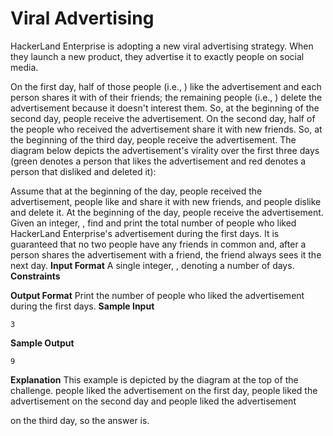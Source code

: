# Viral Advertising

HackerLand Enterprise is adopting a new viral advertising strategy. When they launch a new product, they
advertise it to exactly people on social media.

On the first day, half of those people (i.e., ) like the advertisement and each person
shares it with of their friends; the remaining people (i.e., ) delete the advertisement
because it doesn't interest them. So, at the beginning of the second day,
people receive the advertisement.
On the second day, half of the people who received the advertisement share it with new friends. So, at
the beginning of the third day, people receive the advertisement. The
diagram below depicts the advertisement's virality over the first three days (green denotes a person that
likes the advertisement and red denotes a person that disliked and deleted it):

Assume that at the beginning of the day, people received the advertisement, people like
and share it with new friends, and people dislike and delete it. At the beginning of the
day, people receive the advertisement.
Given an integer, , find and print the total number of people who liked HackerLand Enterprise's
advertisement during the first days. It is guaranteed that no two people have any friends in common
and, after a person shares the advertisement with a friend, the friend always sees it the next day.
**Input Format**
A single integer, , denoting a number of days.
**Constraints**

**Output Format**
Print the number of people who liked the advertisement during the first days.
**Sample Input**

```
3
```
**Sample Output**

```
9
```
**Explanation**
This example is depicted by the diagram at the top of the challenge. people liked the advertisement on
the first day, people liked the advertisement on the second day and people liked the advertisement


on the third day, so the answer is.


